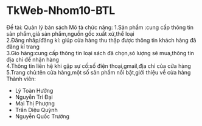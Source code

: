 # TkWeb-Nhom10-BTL
Đề tài: Quản lý bán sách
Mô tả chức năng:
1.Sản phẩm :cung cấp thông tin sản phẩm,giá sản phẩm,nguồn gốc xuất xứ,thể loại<br>
2.Đăng nhâp/đăng kí: giúp cửa hàng thu thập được thông tin khách hàng đã đăng kí trang<br>
3.Gio hàng:cung cấp thông tin loại sách đã chọn,só lượng sẽ mua,thông tin địa chỉ để nhận hàng<br>
4.Thông tin liên hệ khi gặp sự cố:số điện thoại,gmail,địa chỉ của cửa hàng<br>
5.Trang chủ:tên cửa hàng,một số sản phẩm nổi bật,giới thiệu về cửa hàng
<br>
Thành viên:
- Lý Toàn Hưởng
- Nguyễn Trí Đại
- Mai Thị Phượng
- Trần Diệu Quỳnh
- Nguyễn Quốc  Trường
